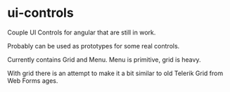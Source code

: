 ui-controls
===========

Couple UI Controls for angular that are still in work. 

Probably can be used as prototypes for some real controls.

Currently contains Grid and Menu. Menu is primitive, grid is heavy.

With grid there is an attempt to make it a bit similar to old Telerik Grid from Web Forms ages.
